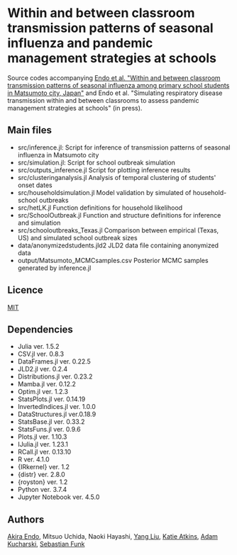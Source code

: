 # Within and between classroom transmission patterns of seasonal influenza and pandemic management strategies at schools
Source codes accompanying [Endo et al. "Within and between classroom transmission patterns of seasonal influenza among primary school students in Matsumoto city, Japan"](https://www.pnas.org/doi/10.1073/pnas.2112605118) and Endo et al. "Simulating respiratory disease transmission within and between classrooms to assess pandemic management strategies at schools" (in press).

## Main files
* src/inference.jl:
Script for inference of transmission patterns of seasonal influenza in Matsumoto city
* src/simulation.jl:
Script for school outbreak simulation
* src/outputs_inference.jl
Script for plotting inference results
* src/clusteringanalysis.jl
Analysis of temporal clustering of students' onset dates
* src/householdsimulation.jl
Model validation by simulated of household-school outbreaks
* src/hetLK.jl
Function definitions for household likelihood
* src/SchoolOutbreak.jl
Function and structure definitions for inference and simulation
* src/schooloutbreaks_Texas.jl
Comparison between empirical (Texas, US) and simulated school outbreak sizes
* data/anonymizedstudents.jld2
JLD2 data file containing anonymized data
* output/Matsumoto_MCMCsamples.csv
Posterior MCMC samples generated by inference.jl

## Licence

[MIT](https://github.com/akira-endo/Intro-PMCMC/blob/master/LICENSE)

## Dependencies
* Julia ver. 1.5.2
* CSV.jl ver. 0.8.3
* DataFrames.jl ver. 0.22.5
* JLD2.jl ver. 0.2.4
* Distributions.jl ver. 0.23.2
* Mamba.jl ver. 0.12.2
* Optim.jl ver. 1.2.3
* StatsPlots.jl ver. 0.14.19
* InvertedIndices.jl ver. 1.0.0
* DataStructures.jl ver.0.18.9
* StatsBase.jl ver. 0.33.2
* StatsFuns.jl ver. 0.9.6
* Plots.jl ver. 1.10.3
* IJulia.jl ver. 1.23.1
* RCall.jl ver. 0.13.10
* R ver. 4.1.0
* {IRkernel} ver. 1.2
* {distr} ver. 2.8.0
* {royston} ver. 1.2
* Python ver. 3.7.4
* Jupyter Notebook ver. 4.5.0

## Authors

[Akira Endo](https://github.com/akira-endo), 
Mitsuo Uchida,
Naoki Hayashi,
[Yang Liu](https://github.com/yangclaraliu),
[Katie Atkins](https://github.com/katiito),
[Adam Kucharski](https://github.com/adamkucharski),
[Sebastian Funk](https://github.com/sbfnk)
